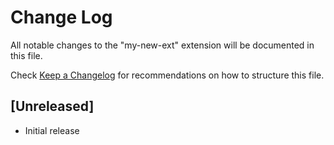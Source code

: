 # Change Log

All notable changes to the "my-new-ext" extension will be documented in this file.

Check [Keep a Changelog](http://keepachangelog.com/) for recommendations on how to structure this file.

## [Unreleased]

- Initial release